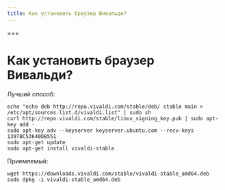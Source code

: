 ```yaml
---
title: Как установить браузер Вивальди?
---
```


===

# Как установить браузер Вивальди?

Лучший способ:

```
echo "echo deb http://repo.vivaldi.com/stable/deb/ stable main > /etc/apt/sources.list.d/vivaldi.list" | sudo sh
curl http://repo.vivaldi.com/stable/linux_signing_key.pub | sudo apt-key add -
sudo apt-key adv --keyserver keyserver.ubuntu.com --recv-keys 1397BC53640DB551
sudo apt-get update
sudo apt-get install vivaldi-stable
```

Приемлемый:

```
wget https://downloads.vivaldi.com/stable/vivaldi-stable_amd64.deb
sudo dpkg -i vivaldi-stable_amd64.deb
```

